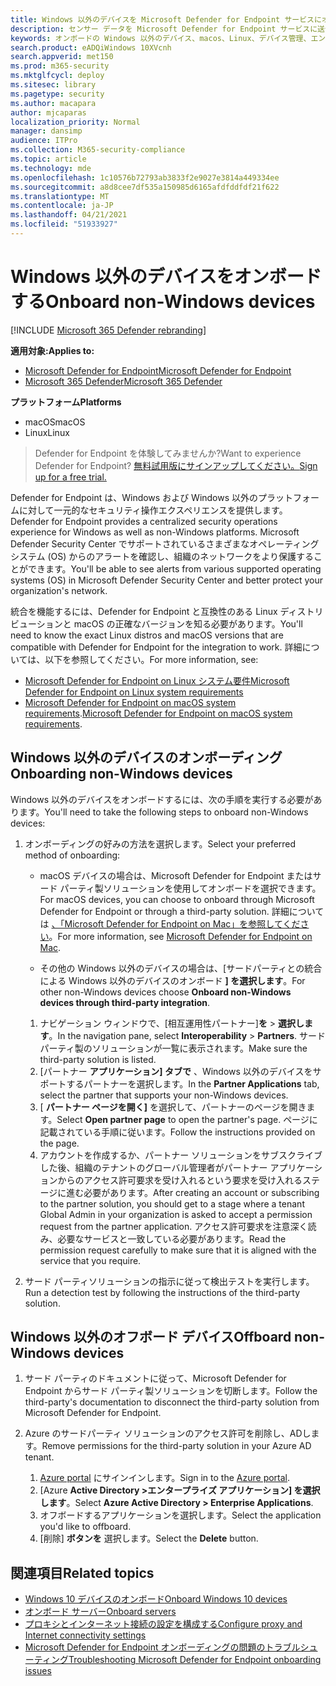 ```yaml
---
title: Windows 以外のデバイスを Microsoft Defender for Endpoint サービスにオンボードする
description: センサー データを Microsoft Defender for Endpoint サービスに送信できるよう、Windows 以外のデバイスを構成します。
keywords: オンボードの Windows 以外のデバイス、macos、Linux、デバイス管理、エンドポイント デバイス用 Microsoft Defender の構成
search.product: eADQiWindows 10XVcnh
search.appverid: met150
ms.prod: m365-security
ms.mktglfcycl: deploy
ms.sitesec: library
ms.pagetype: security
ms.author: macapara
author: mjcaparas
localization_priority: Normal
manager: dansimp
audience: ITPro
ms.collection: M365-security-compliance
ms.topic: article
ms.technology: mde
ms.openlocfilehash: 1c10576b72793ab3833f2e9027e3814a449334ee
ms.sourcegitcommit: a8d8cee7df535a150985d6165afdfddfdf21f622
ms.translationtype: MT
ms.contentlocale: ja-JP
ms.lasthandoff: 04/21/2021
ms.locfileid: "51933927"
---
```

# <a name="onboard-non-windows-devices"></a><span data-ttu-id="9ff0e-104">Windows 以外のデバイスをオンボードする</span><span class="sxs-lookup"><span data-stu-id="9ff0e-104">Onboard non-Windows devices</span></span>

[!INCLUDE [Microsoft 365 Defender rebranding](../../includes/microsoft-defender.md)]


<span data-ttu-id="9ff0e-105">**適用対象:**</span><span class="sxs-lookup"><span data-stu-id="9ff0e-105">**Applies to:**</span></span>
- [<span data-ttu-id="9ff0e-106">Microsoft Defender for Endpoint</span><span class="sxs-lookup"><span data-stu-id="9ff0e-106">Microsoft Defender for Endpoint</span></span>](https://go.microsoft.com/fwlink/p/?linkid=2154037)
- [<span data-ttu-id="9ff0e-107">Microsoft 365 Defender</span><span class="sxs-lookup"><span data-stu-id="9ff0e-107">Microsoft 365 Defender</span></span>](https://go.microsoft.com/fwlink/?linkid=2118804)

<span data-ttu-id="9ff0e-108">**プラットフォーム**</span><span class="sxs-lookup"><span data-stu-id="9ff0e-108">**Platforms**</span></span>
- <span data-ttu-id="9ff0e-109">macOS</span><span class="sxs-lookup"><span data-stu-id="9ff0e-109">macOS</span></span>
- <span data-ttu-id="9ff0e-110">Linux</span><span class="sxs-lookup"><span data-stu-id="9ff0e-110">Linux</span></span>

><span data-ttu-id="9ff0e-111">Defender for Endpoint を体験してみませんか?</span><span class="sxs-lookup"><span data-stu-id="9ff0e-111">Want to experience Defender for Endpoint?</span></span> [<span data-ttu-id="9ff0e-112">無料試用版にサインアップしてください。</span><span class="sxs-lookup"><span data-stu-id="9ff0e-112">Sign up for a free trial.</span></span>](https://www.microsoft.com/microsoft-365/windows/microsoft-defender-atp?ocid=docs-wdatp-nonwindows-abovefoldlink) 

<span data-ttu-id="9ff0e-113">Defender for Endpoint は、Windows および Windows 以外のプラットフォームに対して一元的なセキュリティ操作エクスペリエンスを提供します。</span><span class="sxs-lookup"><span data-stu-id="9ff0e-113">Defender for Endpoint provides a centralized security operations experience for Windows as well as non-Windows platforms.</span></span> <span data-ttu-id="9ff0e-114">Microsoft Defender Security Center でサポートされているさまざまなオペレーティング システム (OS) からのアラートを確認し、組織のネットワークをより保護することができます。</span><span class="sxs-lookup"><span data-stu-id="9ff0e-114">You'll be able to see alerts from various supported operating systems (OS) in Microsoft Defender Security Center and better protect your organization's network.</span></span> 

<span data-ttu-id="9ff0e-115">統合を機能するには、Defender for Endpoint と互換性のある Linux ディストリビューションと macOS の正確なバージョンを知る必要があります。</span><span class="sxs-lookup"><span data-stu-id="9ff0e-115">You'll need to know the exact Linux distros and macOS versions that are compatible with Defender for Endpoint for the integration to work.</span></span> <span data-ttu-id="9ff0e-116">詳細については、以下を参照してください。</span><span class="sxs-lookup"><span data-stu-id="9ff0e-116">For more information, see:</span></span>
- [<span data-ttu-id="9ff0e-117">Microsoft Defender for Endpoint on Linux システム要件</span><span class="sxs-lookup"><span data-stu-id="9ff0e-117">Microsoft Defender for Endpoint on Linux system requirements</span></span>](microsoft-defender-endpoint-linux.md#system-requirements)  
- <span data-ttu-id="9ff0e-118">[Microsoft Defender for Endpoint on macOS system requirements](microsoft-defender-endpoint-mac.md#system-requirements).</span><span class="sxs-lookup"><span data-stu-id="9ff0e-118">[Microsoft Defender for Endpoint on macOS system requirements](microsoft-defender-endpoint-mac.md#system-requirements).</span></span>

## <a name="onboarding-non-windows-devices"></a><span data-ttu-id="9ff0e-119">Windows 以外のデバイスのオンボーディング</span><span class="sxs-lookup"><span data-stu-id="9ff0e-119">Onboarding non-Windows devices</span></span>
<span data-ttu-id="9ff0e-120">Windows 以外のデバイスをオンボードするには、次の手順を実行する必要があります。</span><span class="sxs-lookup"><span data-stu-id="9ff0e-120">You'll need to take the following steps to onboard non-Windows devices:</span></span>
1. <span data-ttu-id="9ff0e-121">オンボーディングの好みの方法を選択します。</span><span class="sxs-lookup"><span data-stu-id="9ff0e-121">Select your preferred method of onboarding:</span></span>

   - <span data-ttu-id="9ff0e-122">macOS デバイスの場合は、Microsoft Defender for Endpoint またはサード パーティ製ソリューションを使用してオンボードを選択できます。</span><span class="sxs-lookup"><span data-stu-id="9ff0e-122">For macOS devices, you can choose to onboard through Microsoft Defender for Endpoint or through a third-party solution.</span></span> <span data-ttu-id="9ff0e-123">詳細については [、「Microsoft Defender for Endpoint on Mac」を参照してください](https://docs.microsoft.com/microsoft-365/security/defender-endpoint/microsoft-defender-endpoint-mac)。</span><span class="sxs-lookup"><span data-stu-id="9ff0e-123">For more information, see [Microsoft Defender for Endpoint on Mac](https://docs.microsoft.com/microsoft-365/security/defender-endpoint/microsoft-defender-endpoint-mac).</span></span>

   - <span data-ttu-id="9ff0e-124">その他の Windows 以外のデバイスの場合は、[サードパーティとの統合による Windows 以外のデバイスのオンボード **] を選択します**。</span><span class="sxs-lookup"><span data-stu-id="9ff0e-124">For other non-Windows devices choose **Onboard non-Windows devices through third-party integration**.</span></span>   
    1. <span data-ttu-id="9ff0e-125">ナビゲーション ウィンドウで、[相互運用性パートナー]**を**  >  **選択します**。</span><span class="sxs-lookup"><span data-stu-id="9ff0e-125">In the navigation pane, select **Interoperability** > **Partners**.</span></span> <span data-ttu-id="9ff0e-126">サード パーティ製のソリューションが一覧に表示されます。</span><span class="sxs-lookup"><span data-stu-id="9ff0e-126">Make sure the third-party solution is listed.</span></span>
    2. <span data-ttu-id="9ff0e-127">[パートナー **アプリケーション] タブで** 、Windows 以外のデバイスをサポートするパートナーを選択します。</span><span class="sxs-lookup"><span data-stu-id="9ff0e-127">In the **Partner Applications** tab, select the partner that supports your non-Windows devices.</span></span>
    3. <span data-ttu-id="9ff0e-128">[ **パートナー ページを開く]** を選択して、パートナーのページを開きます。</span><span class="sxs-lookup"><span data-stu-id="9ff0e-128">Select **Open partner page** to open the partner's page.</span></span> <span data-ttu-id="9ff0e-129">ページに記載されている手順に従います。</span><span class="sxs-lookup"><span data-stu-id="9ff0e-129">Follow the instructions provided on the page.</span></span>
    4. <span data-ttu-id="9ff0e-130">アカウントを作成するか、パートナー ソリューションをサブスクライブした後、組織のテナントのグローバル管理者がパートナー アプリケーションからのアクセス許可要求を受け入れるという要求を受け入れるステージに進む必要があります。</span><span class="sxs-lookup"><span data-stu-id="9ff0e-130">After creating an account or subscribing to the partner solution, you should get to a stage where a tenant Global Admin in your organization is asked to accept a permission request from the partner application.</span></span> <span data-ttu-id="9ff0e-131">アクセス許可要求を注意深く読み、必要なサービスと一致している必要があります。</span><span class="sxs-lookup"><span data-stu-id="9ff0e-131">Read the permission request carefully to make sure that it is aligned with the service that you require.</span></span> 

        
2. <span data-ttu-id="9ff0e-132">サード パーティソリューションの指示に従って検出テストを実行します。</span><span class="sxs-lookup"><span data-stu-id="9ff0e-132">Run a detection test by following the instructions of the third-party solution.</span></span>

## <a name="offboard-non-windows-devices"></a><span data-ttu-id="9ff0e-133">Windows 以外のオフボード デバイス</span><span class="sxs-lookup"><span data-stu-id="9ff0e-133">Offboard non-Windows devices</span></span>

1. <span data-ttu-id="9ff0e-134">サード パーティのドキュメントに従って、Microsoft Defender for Endpoint からサード パーティ製ソリューションを切断します。</span><span class="sxs-lookup"><span data-stu-id="9ff0e-134">Follow the third-party's documentation to disconnect the third-party solution from Microsoft Defender for Endpoint.</span></span>

2. <span data-ttu-id="9ff0e-135">Azure のサードパーティ ソリューションのアクセス許可を削除し、ADします。</span><span class="sxs-lookup"><span data-stu-id="9ff0e-135">Remove permissions for the third-party solution in your Azure AD tenant.</span></span>
   1. <span data-ttu-id="9ff0e-136">[Azure portal](https://portal.azure.com) にサインインします。</span><span class="sxs-lookup"><span data-stu-id="9ff0e-136">Sign in to the [Azure portal](https://portal.azure.com).</span></span>
   2. <span data-ttu-id="9ff0e-137">[Azure **Active Directory >エンタープライズ アプリケーション] を選択します**。</span><span class="sxs-lookup"><span data-stu-id="9ff0e-137">Select **Azure Active Directory > Enterprise Applications**.</span></span>
   3. <span data-ttu-id="9ff0e-138">オフボードするアプリケーションを選択します。</span><span class="sxs-lookup"><span data-stu-id="9ff0e-138">Select the application you'd like to offboard.</span></span>
   4. <span data-ttu-id="9ff0e-139">[削除] **ボタンを** 選択します。</span><span class="sxs-lookup"><span data-stu-id="9ff0e-139">Select the **Delete** button.</span></span>


## <a name="related-topics"></a><span data-ttu-id="9ff0e-140">関連項目</span><span class="sxs-lookup"><span data-stu-id="9ff0e-140">Related topics</span></span>
- [<span data-ttu-id="9ff0e-141">Windows 10 デバイスのオンボード</span><span class="sxs-lookup"><span data-stu-id="9ff0e-141">Onboard Windows 10 devices</span></span>](configure-endpoints.md)
- [<span data-ttu-id="9ff0e-142">オンボード サーバー</span><span class="sxs-lookup"><span data-stu-id="9ff0e-142">Onboard servers</span></span>](configure-server-endpoints.md)
- [<span data-ttu-id="9ff0e-143">プロキシとインターネット接続の設定を構成する</span><span class="sxs-lookup"><span data-stu-id="9ff0e-143">Configure proxy and Internet connectivity settings</span></span>](configure-proxy-internet.md)
- [<span data-ttu-id="9ff0e-144">Microsoft Defender for Endpoint オンボーディングの問題のトラブルシューティング</span><span class="sxs-lookup"><span data-stu-id="9ff0e-144">Troubleshooting Microsoft Defender for Endpoint onboarding issues</span></span>](troubleshoot-onboarding.md)
